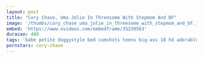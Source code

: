 ```yaml
---
layout: post
title: "Cory Chase, Uma Jolie In Threesome With Stepmom And BF"
image: '/thumbs/cory_chase_uma_jolie_in_threesome_with_stepmom_and_bf.jpg'
embed: 'https://www.xvideos.com/embedframe/35239563'
duracao: 480
tags: 'babe petite doggystyle bed cumshots teens big-ass 18 hd adorable 18yearsold pawg 18years 720p 1080p teen-ass big-nipples hd-porn'
pornstars: cory-chase
---
```

